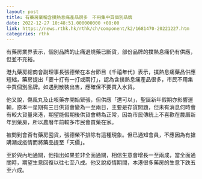 ```yaml
---
layout: post
title: 有藥房業稱含撲熱息痛產品很多　不用集中買個別品牌
date: 2022-12-27 10:48:51.000000000 +08:00
link: https://news.rthk.hk/rthk/ch/component/k2/1681470-20221227.htm
categories: rthk
---
```


有藥房業界表示，個別品牌的止痛退燒藥已斷貨，部份品牌的撲熱息痛仍有供應，但並不充裕。

港九藥房總商會副理事長張德榮在本台節目《千禧年代》表示，撲熱息痛藥品供應短絀，藥房提出「要十打有一打或兩打」，認為含撲熱息痛產品很多，巿民不用集中買個別品牌。如遇到散裝出售，應確保不要買入水貨。

他又說，傷風丸及止咳藥亦開始緊張，但供應「還可以」，聖誕新年假期亦影響運輸，原本一星期有三日供貨會變為一至兩日，主要是存貨問題，但未有消息何時會有較大貨量來港，期望能假期後供貨會轉為正常，因為巿民傳統上不喜歡在農曆新年到藥房，所以農曆年前較多巿民會買藥在家。

被問到會否有藥房囤貨，張德榮不排除有這種現象。但已通知會員，不應因為有搶購潮或疫情而將藥品提至「天價」。

至於與內地通關，他指出如果並非全面通關，相信生意會增長一至兩成，當全面通關時，期望生意回復以往七至八成。他又說疫情期間，本港很多藥房的生意下跌五至六成。
